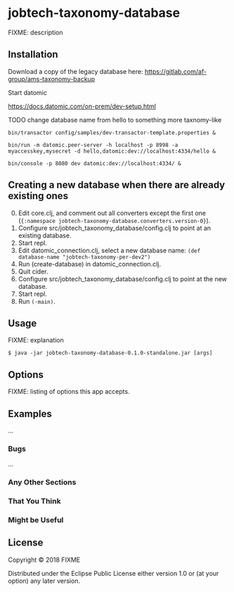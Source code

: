 # jobtech-taxonomy-database

FIXME: description

## Installation



Download a copy of the legacy database here:
https://gitlab.com/af-group/ams-taxonomy-backup


Start datomic

https://docs.datomic.com/on-prem/dev-setup.html


TODO change database name from hello to something more taxnomy-like

    bin/transactor config/samples/dev-transactor-template.properties &

    bin/run -m datomic.peer-server -h localhost -p 8998 -a myaccesskey,mysecret -d hello,datomic:dev://localhost:4334/hello &

    bin/console -p 8080 dev datomic:dev://localhost:4334/ &





## Creating a new database when there are already existing ones
0. Edit core.clj, and comment out all converters except the first one (`{:namespace jobtech-taxonomy-database.converters.version-0}`).
1. Configure src/jobtech_taxonomy_database/config.clj to point at an existing database.
2. Start repl.
3. Edit datomic_connection.clj, select a new database name:
 `(def database-name "jobtech-taxonomy-per-dev2")`
4. Run (create-database) in datomic_connection.clj.
5. Quit cider.
6. Configure src/jobtech_taxonomy_database/config.clj to point at the new database.
7. Start repl.
8. Run `(-main)`.

## Usage

FIXME: explanation

    $ java -jar jobtech-taxonomy-database-0.1.0-standalone.jar [args]

## Options

FIXME: listing of options this app accepts.

## Examples

...

### Bugs

...

### Any Other Sections
### That You Think
### Might be Useful

## License

Copyright © 2018 FIXME

Distributed under the Eclipse Public License either version 1.0 or (at
your option) any later version.
